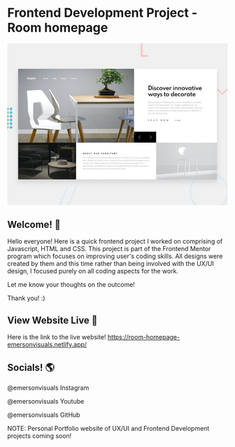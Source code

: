 # Frontend Development Project - Room homepage

![Design preview for the Room homepage coding challenge](./design/desktop-preview.jpg)

## Welcome! 👋

Hello everyone! Here is a quick frontend project I worked on comprising of Javascript, HTML and CSS. This project is part of the Frontend Mentor program which focuses on improving user's coding skills. All designs were created by them and this time rather than being involved with the UX/UI design, I focused purely on all coding aspects for the work.

Let me know your thoughts on the outcome!

Thank you! :)

## View Website Live 👾

Here is the link to the live website! https://room-homepage-emersonvisuals.netlify.app/

## Socials! 🌎

@emersonvisuals Instagram

@emersonvisuals Youtube

@emersonvisuals GitHub

NOTE: Personal Portfolio website of UX/UI and Frontend Development projects coming soon!
